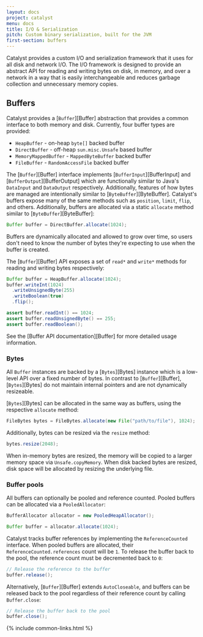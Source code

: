 ```yaml
---
layout: docs
project: catalyst
menu: docs
title: I/O & Serialization
pitch: Custom binary serialization, built for the JVM
first-section: buffers
---
```


Catalyst provides a custom I/O and serialization framework that it uses for all disk and network I/O. The I/O framework is designed to provide an abstract API for reading and writing bytes on disk, in memory, and over a network in a way that is easily interchangeable and reduces garbage collection and unnecessary memory copies.

## Buffers

Catalyst provides a [`Buffer`][Buffer] abstraction that provides a common interface to both memory and disk. Currently, four buffer types are provided:

* `HeapBuffer` - on-heap `byte[]` backed buffer
* `DirectBuffer` - off-heap `sun.misc.Unsafe` based buffer
* `MemoryMappedBuffer` - `MappedByteBuffer` backed buffer
* `FileBuffer` - `RandomAccessFile` backed buffer

The [`Buffer`][Buffer] interface implements [`BufferInput`][BufferInput] and [`BufferOutput`][BufferOutput] which are functionally similar to Java's `DataInput` and `DataOutput` respectively. Additionally, features of how bytes are managed are intentionally similar to [`ByteBuffer`][ByteBuffer]. Catalyst's buffers expose many of the same methods such as `position`, `limit`, `flip`, and others. Additionally, buffers are allocated via a static `allocate` method similar to [`ByteBuffer`][ByteBuffer]:

```java
Buffer buffer = DirectBuffer.allocate(1024);
```

Buffers are dynamically allocated and allowed to grow over time, so users don't need to know the number of bytes they're expecting to use when the buffer is created.

The [`Buffer`][Buffer] API exposes a set of `read*` and `write*` methods for reading and writing bytes respectively:

```java
Buffer buffer = HeapBuffer.allocate(1024);
buffer.writeInt(1024)
  .writeUnsignedByte(255)
  .writeBoolean(true)
  .flip();

assert buffer.readInt() == 1024;
assert buffer.readUnsignedByte() == 255;
assert buffer.readBoolean();
```

See the [Buffer API documentation][Buffer] for more detailed usage information.

### Bytes

All `Buffer` instances are backed by a [`Bytes`][Bytes] instance which is a low-level API over a fixed number of bytes. In contrast to [`Buffer`][Buffer], [`Bytes`][Bytes] do not maintain internal pointers and are not dynamically resizeable.

[`Bytes`][Bytes] can be allocated in the same way as buffers, using the respective `allocate` method:

```java
FileBytes bytes = FileBytes.allocate(new File("path/to/file"), 1024);
```

Additionally, bytes can be resized via the `resize` method:

```java
bytes.resize(2048);
```

When in-memory bytes are resized, the memory will be copied to a larger memory space via `Unsafe.copyMemory`. When disk backed bytes are resized, disk space will be allocated by resizing the underlying file.

### Buffer pools

All buffers can optionally be pooled and reference counted. Pooled buffers can be allocated via a `PooledAllocator`:

```java
BufferAllocator allocator = new PooledHeapAllocator();

Buffer buffer = allocator.allocate(1024);
```

Catalyst tracks buffer references by implementing the `ReferenceCounted` interface. When pooled buffers are allocated, their `ReferenceCounted.references` count will be `1`. To release the buffer back to the pool, the reference count must be decremented back to `0`:

```java
// Release the reference to the buffer
buffer.release();
```

Alternatively, [`Buffer`][Buffer] extends `AutoCloseable`, and buffers can be released back to the pool regardless of their reference count by calling `Buffer.close`:

```java
// Release the buffer back to the pool
buffer.close();
```

{% include common-links.html %}